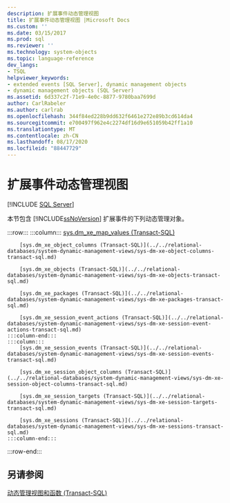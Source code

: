 ```yaml
---
description: 扩展事件动态管理视图
title: 扩展事件动态管理视图 |Microsoft Docs
ms.custom: ''
ms.date: 03/15/2017
ms.prod: sql
ms.reviewer: ''
ms.technology: system-objects
ms.topic: language-reference
dev_langs:
- TSQL
helpviewer_keywords:
- extended events [SQL Server], dynamic management objects
- dynamic management objects (SQL Server)
ms.assetid: 6d337c2f-71e9-4e0c-8877-9780baa7699d
author: CarlRabeler
ms.author: carlrab
ms.openlocfilehash: 344f84ed228b9dd632f6461e272e89b3cd614da4
ms.sourcegitcommit: e700497f962e4c2274df16d9e651059b42ff1a10
ms.translationtype: MT
ms.contentlocale: zh-CN
ms.lasthandoff: 08/17/2020
ms.locfileid: "88447729"
---
```

# <a name="extended-events-dynamic-management-views"></a>扩展事件动态管理视图
[!INCLUDE [SQL Server](../../includes/applies-to-version/sqlserver.md)]

  本节包含 [!INCLUDE[ssNoVersion](../../includes/ssnoversion-md.md)] 扩展事件的下列动态管理对象。  

:::row:::
    :::column:::
        [sys.dm_xe_map_values (Transact-SQL)](../../relational-databases/system-dynamic-management-views/sys-dm-xe-map-values-transact-sql.md)

        [sys.dm_xe_object_columns (Transact-SQL)](../../relational-databases/system-dynamic-management-views/sys-dm-xe-object-columns-transact-sql.md)

        [sys.dm_xe_objects (Transact-SQL)](../../relational-databases/system-dynamic-management-views/sys-dm-xe-objects-transact-sql.md)

        [sys.dm_xe_packages (Transact-SQL)](../../relational-databases/system-dynamic-management-views/sys-dm-xe-packages-transact-sql.md)

        [sys.dm_xe_session_event_actions (Transact-SQL)](../../relational-databases/system-dynamic-management-views/sys-dm-xe-session-event-actions-transact-sql.md)
    :::column-end:::
    :::column:::
        [sys.dm_xe_session_events (Transact-SQL)](../../relational-databases/system-dynamic-management-views/sys-dm-xe-session-events-transact-sql.md)

        [sys.dm_xe_session_object_columns (Transact-SQL)](../../relational-databases/system-dynamic-management-views/sys-dm-xe-session-object-columns-transact-sql.md)

        [sys.dm_xe_session_targets (Transact-SQL)](../../relational-databases/system-dynamic-management-views/sys-dm-xe-session-targets-transact-sql.md)

        [sys.dm_xe_sessions (Transact-SQL)](../../relational-databases/system-dynamic-management-views/sys-dm-xe-sessions-transact-sql.md)
    :::column-end:::
:::row-end:::

## <a name="see-also"></a>另请参阅  
 [动态管理视图和函数 (Transact-SQL)](~/relational-databases/system-dynamic-management-views/system-dynamic-management-views.md)  
  
  
